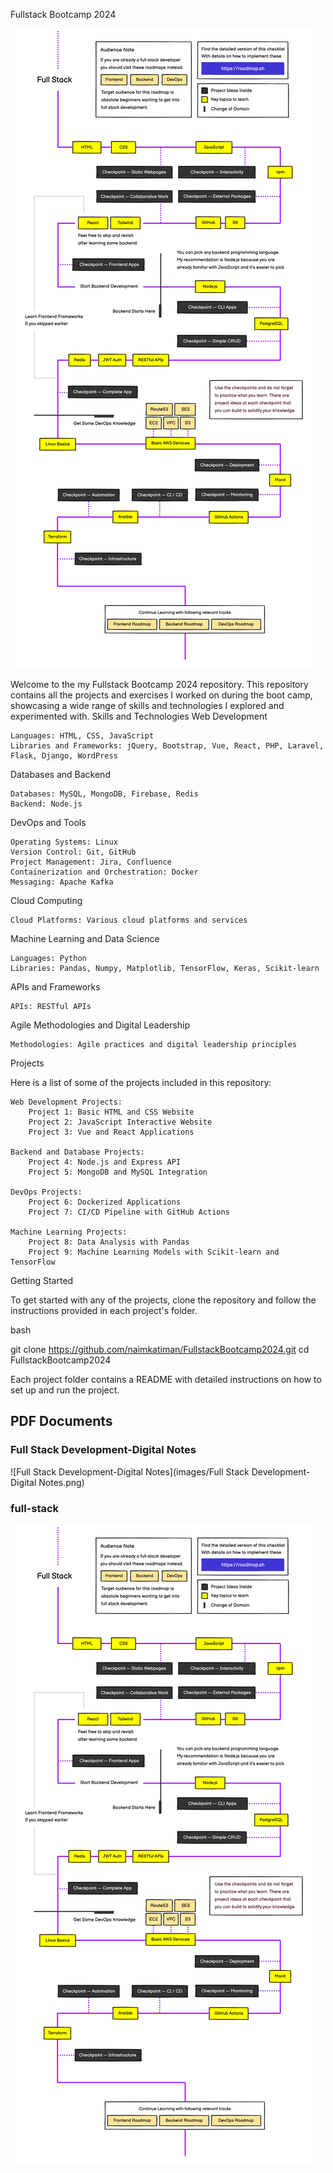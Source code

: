 Fullstack Bootcamp 2024

![Full Stack Bootcamp Overview](images/full-stack.png)

Welcome to the my Fullstack Bootcamp 2024 repository. This repository contains all the projects and exercises I worked on during the boot camp, showcasing a wide range of skills and technologies I explored and experimented with.
Skills and Technologies
Web Development

    Languages: HTML, CSS, JavaScript
    Libraries and Frameworks: jQuery, Bootstrap, Vue, React, PHP, Laravel, Flask, Django, WordPress

Databases and Backend

    Databases: MySQL, MongoDB, Firebase, Redis
    Backend: Node.js

DevOps and Tools

    Operating Systems: Linux
    Version Control: Git, GitHub
    Project Management: Jira, Confluence
    Containerization and Orchestration: Docker
    Messaging: Apache Kafka

Cloud Computing

    Cloud Platforms: Various cloud platforms and services

Machine Learning and Data Science

    Languages: Python
    Libraries: Pandas, Numpy, Matplotlib, TensorFlow, Keras, Scikit-learn

APIs and Frameworks

    APIs: RESTful APIs

Agile Methodologies and Digital Leadership

    Methodologies: Agile practices and digital leadership principles

Projects

Here is a list of some of the projects included in this repository:

    Web Development Projects:
        Project 1: Basic HTML and CSS Website
        Project 2: JavaScript Interactive Website
        Project 3: Vue and React Applications

    Backend and Database Projects:
        Project 4: Node.js and Express API
        Project 5: MongoDB and MySQL Integration

    DevOps Projects:
        Project 6: Dockerized Applications
        Project 7: CI/CD Pipeline with GitHub Actions

    Machine Learning Projects:
        Project 8: Data Analysis with Pandas
        Project 9: Machine Learning Models with Scikit-learn and TensorFlow

Getting Started

To get started with any of the projects, clone the repository and follow the instructions provided in each project's folder.

bash

git clone https://github.com/naimkatiman/FullstackBootcamp2024.git
cd FullstackBootcamp2024

Each project folder contains a README with detailed instructions on how to set up and run the project.



## PDF Documents

### Full Stack Development-Digital Notes
![Full Stack Development-Digital Notes](images/Full Stack Development-Digital Notes.png)

### full-stack
![full-stack](images/full-stack.png)

